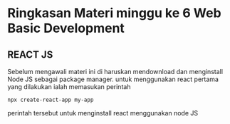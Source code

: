 <h1>Ringkasan Materi minggu ke 6 Web Basic Development </h1>

<h2> REACT JS </h2>

Sebelum mengawali materi ini di haruskan mendownload dan menginstall Node JS sebagai package manager. untuk menggunakan react pertama yang dilakukan ialah memasukan perintah
```
npx create-react-app my-app
```
perintah tersebut untuk menginstall react menggunakan node JS